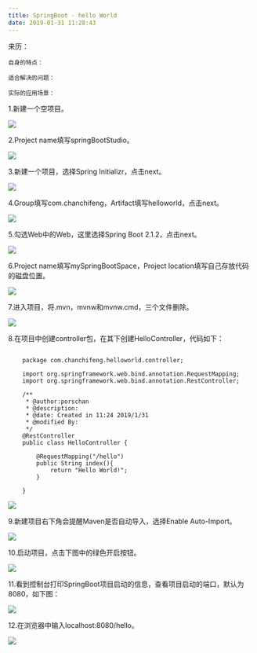 ```yaml
---
title: SpringBoot - hello World
date: 2019-01-31 11:28:43
---
```

<div class="tip">
	来历：
				
	自身的特点：
		
	适合解决的问题：
		
	实际的应用场景：
		
</div>

1.新建一个空项目。

![](springboot-helloworld/0.png)

2.Project name填写springBootStudio。

![](springboot-helloworld/0.1.png)

3.新建一个项目，选择Spring Initializr，点击next。

![](springboot-helloworld/1.png)

4.Group填写com.chanchifeng，Artifact填写helloworld，点击next。

![](springboot-helloworld/2.png)

5.勾选Web中的Web，这里选择Spring Boot 2.1.2，点击next。

![](springboot-helloworld/3.png)

6.Project name填写mySpringBootSpace，Project location填写自己存放代码的磁盘位置。

![](springboot-helloworld/4.png)

7.进入项目，将.mvn，mvnw和mvnw.cmd，三个文件删除。

![](springboot-helloworld/5.png)

8.在项目中创建controller包，在其下创建HelloController，代码如下：

```

	package com.chanchifeng.helloworld.controller;
	
	import org.springframework.web.bind.annotation.RequestMapping;
	import org.springframework.web.bind.annotation.RestController;
	
	/**
	 * @author:porschan
	 * @description:
	 * @date: Created in 11:24 2019/1/31
	 * @modified By:
	 */
	@RestController
	public class HelloController {
	
	    @RequestMapping("/hello")
	    public String index(){
	        return "Hello World!";
	    }
	    
	}

```

![](springboot-helloworld/6.png)

9.新建项目右下角会提醒Maven是否自动导入，选择Enable Auto-Import。

![](springboot-helloworld/7.png)

10.启动项目，点击下图中的绿色开启按钮。

![](springboot-helloworld/8.png)

11.看到控制台打印SpringBoot项目启动的信息，查看项目启动的端口，默认为8080，如下图：

![](springboot-helloworld/9.png)

12.在浏览器中输入localhost:8080/hello。

![](springboot-helloworld/10.png)